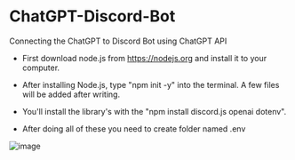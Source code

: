# ChatGPT-Discord-Bot
Connecting the ChatGPT to Discord Bot using ChatGPT API

- First download node.js from https://nodejs.org and install it to your computer.
- After installing Node.js, type "npm init -y" into the terminal. A few files will be added after writing.
- You'll install the library's with the "npm install discord.js openai dotenv".

- After doing all of these you need to create folder named .env

![image](https://user-images.githubusercontent.com/103072957/234387462-75b17d82-edb8-4794-8922-00708dfe24e9.png)

